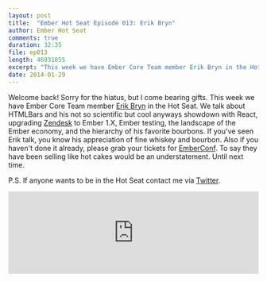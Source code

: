 ```yaml
---
layout: post
title:  "Ember Hot Seat Episode 013: Erik Bryn"
author: Ember Hot Seat
comments: true
duration: 32:35
file: ep013
length: 46931855
excerpt: "This week we have Ember Core Team member Erik Bryn in the Hot Seat. We talk about HTMLBars and his not so scientific but cool anyways showdown with React, upgrading Zendesk to Ember 1.X, Ember testing, the landscape of the Ember economy, and the hierarchy of his favorite bourbons. Enjoy!"
date: 2014-01-29
---
```


Welcome back! Sorry for the hiatus, but I come bearing gifts. This week we have Ember Core Team member [Erik Bryn](https://twitter.com/ebryn) in the Hot Seat. We talk about HTMLBars and his not so scientific but cool anyways showdown with React, upgrading [Zendesk](http://developer.zendesk.com) to Ember 1.X, Ember testing, the landscape of the Ember economy, and the hierarchy of his favorite bourbons. If you've seen Erik talk, you know his appreciation of fine whiskey and bourbon. Also if you haven't done it already, please grab your tickets for [EmberConf](http://emberconf.com). To say they have been selling like hot cakes would be an understatement. Until next time. 

P.S. If anyone wants to be in the Hot Seat contact me via [Twitter](https://twitter.com/emberhotseat).

<iframe width="100%" height="166" scrolling="no" frameborder="no" src="https://w.soundcloud.com/player/?url=https%3A//api.soundcloud.com/tracks/132051783&amp;color=ff5500&amp;auto_play=false&amp;hide_related=false&amp;show_artwork=true"> </iframe>